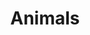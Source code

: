 ---
title: Animals
description: "I really enjoy taking pictures of animals. I think this is one of the hardest categories because you have to find your models first. But if you do it will always look cute."
weight: 1
featured_image: Wild Pig Baby.JPG
sort_by: image.Exif.Date
sort_order: desc
menu: main
resources:
  - src: Alpaca behind tree.JPG
    params:
      tags: [photo, alpaca, wildlife, nature, tree, animal, hidden, outdoor]
      alt: An alpaca peeking out from behind a tree in a natural setting.

  - src: Alpaca Portrait.JPG
    params:
      tags: [photo, alpaca, portrait, closeup, animal, face, wildlife, outdoor]
      alt: Close-up portrait of an alpaca with a natural backdrop.

  - src: BabyLizard.JPG
    params:
      tags: [photo, lizard, reptile, baby, small, wildlife, nature, animal]
      alt: A tiny baby lizard perched delicately in a natural environment.

  - src: BavarianSheep.JPG
    params:
      tags: [photo, sheep, bavarian, animal, grassland, rural, farm, nature]
      alt: A Bavarian sheep grazing in a lush green pasture.

  - src: Bee.JPG
    params:
      tags: [photo, bee, insect, wings, pollinator, nature, wildlife, macro]
      alt: A bee siting on a yellow tulip.

  - src: Bee from the front.JPG
    params:
      tags: [photo, bee, front view, insect, face, pollinator, wildlife, macro]
      alt: Frontal view of a bee showcasing its face and antennae with a clear focus.

  - src: Bee on white flowers.JPG
    params:
      tags: [photo, bee, white flowers, pollination, nature, insect, bloom, spring]
      alt: A bee collecting nectar from white flowers, with a soft-focus background.

  - src: Blackbird an the fence.JPG
    params:
      tags: [photo, blackbird, bird, fence, perched, wildlife, nature, outdoor]
      alt: A blackbird perched confidently on a fence.

  - src: Bumblebee on the flowers.JPG
    params:
      tags: [photo, bumblebee, flowers, pollination, insect, nature, garden, colorful]
      alt: A bumblebee busily pollinating vibrant flowers in a garden.

  - src: Cat.JPG
    params:
      tags: [photo, cat, feline, pet, whiskers, domestic, animal, indoor]
      alt: A domestic cat with attentive eyes and prominent whiskers.

  - src: Caterpillar.JPG
    params:
      tags: [photo, caterpillar, insect, nature, macro, wildlife, vibrant, detail]
      alt: A vibrant green caterpillar with purple and white markings crawling on a gravelly surface.

  - src: CatLookingToTheSide.JPG
    params:
      tags: [photo, cat, pet, sphynx, indoor, curious, feline, domestic]
      alt: A Sphynx cat with a wrinkled skin looking to the side, sitting indoors with a pensive expression.

  - src: Dolphins next to boat.JPG
    params:
      tags: [photo, dolphins, marine life, sunset, ocean, silhouettes, adventure, wildlife]
      alt: Silhouettes of dolphins leaping next to a boat at sunset with a warm sky in the background.

  - src: DuckInTheWater.JPG
    params:
      tags: [photo, duck, water, swimming, reflection, wildlife, serene, nature]
      alt: A white duck swimming in clear waters with the reflection of trees and a mountain backdrop.

  - src: DuckInTheWaterLookingToTheLeft.JPG
    params:
      tags: [photo, duck, water, serene, nature, wildlife, contemplative, reflection]
      alt: A white duck on the water looking to the left, with a clear reflection in the tranquil water.

  - src: Duck swimming.JPG
    params:
      tags: [photo, duck, swimming, waterfowl, pond, calm, reflection, nature]
      alt: A duck swimming in a calm pond.

  - src: Duckys.JPG
    params:
      tags: [photo, ducks, ducklings, water, family, wildlife, cute, nature]
      alt: Ducklings clustered together in the water, next to a parent duck, showcasing their early life stages.

  - src: Grasshopper.JPG
    params:
      tags: [photo, grasshopper, insect, green, macro, wildlife, plant, detail]
      alt: A close-up of a grasshopper gripping a green stem, with a soft-focus green background.

  - src: GreatSpottedWoodpecker.JPG
    params:
      tags: [photo, great spotted woodpecker, bird, tree, nature, wildlife, camouflaged, black and white]
      alt: A Great Spotted Woodpecker clinging to a tree trunk, its black and white feathers blending into the bark.

  - src: GreenDragonflyClosed.JPG
    params:
      tags: [photo, dragonfly, insect, nature, green, wings closed, wildlife, macro]
      alt: A green dragonfly with closed wings perched on a leaf, showcasing its delicate structure against a soft-focus background.

  - src: GreenDragonflyOpen.JPG
    params:
      tags: [photo, dragonfly, insect, nature, green, wings open, wildlife, vibrant]
      alt: A vibrant green dragonfly with open wings resting on green foliage, with a blurred background.

  - src: Green Lizard.JPG
    params:
      tags: [photo, lizard, reptile, green, nature, wildlife, close-up, sunning]
      alt: A green lizard basking on a rock, with its textured skin and bright eyes highlighted by the sunlight.

  - src: Lizard Fight.JPG
    params:
      tags: [photo, lizards, reptiles, fight, nature, wildlife, confrontation, behavior]
      alt: Two lizards in a dynamic confrontation on the ground, displaying natural behavior in the wild.

  - src: LizardNextToHedghog.JPG
    params:
      tags: [photo, lizard, reptile, hedgehog, figurine, nature, wildlife, humor]
      alt: A real green lizard next to a hedgehog figurine on a rock, creating a humorous contrast between real and artificial.

  - src: LizardOnTheStone.JPG
    params:
      tags: [photo, lizard, reptile, stone, nature, wildlife, basking, camouflage]
      alt: A camouflaged lizard lying on a textured stone, blending in with its surroundings in natural habitat.

  - src: Mr Gray Seagull.JPG
    params:
      tags: [photo, seagull, bird, flying, sky, wings, freedom, wildlife]
      alt: A seagull with gray and white plumage soaring in the blue sky, wings spread wide.

  - src: P1002294.JPG
    params:
      tags: [photo, bird, tree, nature, wildlife, perching, branches, blue sky]
      alt: A small bird perched on the bare branches of a tree, with a clear blue sky in the background.

  - src: P1002301.JPG
    params:
      tags: [photo, mandarin duck, bird, water, colorful, wildlife, resting, nature]
      alt: A colorful mandarin duck preening itself on the edge of the water, showcasing its distinctive plumage.

  - src: P1002394.JPG
    params:
      tags: [photo, ducks, swimming, lake, ripples, wildlife, tranquility, nature]
      alt: Three ducks creating ripples as they swim in a line across a river, with the reflection of the sky on the water.

  - src: P1002418.JPG
    params:
      tags: [photo, photography, nature, duck, waterfowl, wildlife, lake, reflection]
      alt: A wild duck floating calmly on the clear waters of a serene lake.

  - src: P1002423.JPG
    params:
      tags: [photo, photography, nature, duck, waterfowl, wildlife, male, colorful]
      alt: A vibrant male mallard duck swimming in the lake with its distinctive green head shining in the sunlight.

  - src: P1002438.JPG
    params:
      tags: [photo, photography, nature, ducks, waterfowl, wildlife, shore, pebbles]
      alt: Three ducks on the pebbled shore of a lake, two of them preening their feathers while standing and one floating near the water's edge.

  - src: P1002443.JPG
    params:
      tags: [photo, photography, nature, duck, mallard, waterfowl, wildlife, standing, shore]
      alt: A close-up of a mallard duck standing on a pebbly shore, with a detailed view of its feathers and vibrant coloration.

  - src: P1002449.JPG
    params:
      tags: [photo, photography, nature, duck, mallard, waterfowl, wildlife, standing, pebbles]
      alt: A mallard duck standing on a pebbled lake shore, looking off to the side with a backdrop of a calm water body.

  - src: P1002464.JPG
    params:
      tags: [photo, photography, birdlife, seagull, pier, marine, grey, sky, waterfront]
      alt: Seagulls perched on wooden posts at a misty waterfront, with a peaceful marine backdrop and grey skies above.

  - src: P1002468.JPG
    params:
      tags: [photo, photography, wildlife, duck, resting, camouflaged, nature]
      alt: A wild duck blending in with the gravel on the ground, perfectly camouflaged in its resting state.

  - src: P1002474.JPG
    params:
      tags: [photo, photography, wildlife, duck, behavior, diving, feeding, lake]
      alt: A humorous shot of a duck diving upside down in a lake, with its feet sticking out of the water as it searches for food.

  - src: P1002496.JPG
    params:
      tags: [photo, photography, wildlife, alpaca, farm animal, curious, nature]
      alt: Two alpacas in a pasture, with one looking directly at the camera exhibiting its fluffy coat and curious nature.

  - src: P1002497.JPG
    params:
      tags: [photo, photography, wildlife, alpaca, standing, curious, gaze, pasture]
      alt: An inquisitive alpaca standing in a sunny pasture, staring at the camera with a soft and woolly coat.

  - src: P1002501.JPG
    params:
      tags: [photo, photography, animal, alpaca, closeup, fur, farm]
      alt: Close-up of an alpaca's face showing detailed fur texture on a farm setting.

  - src: P1002502.JPG
    params:
      tags: [photo, photography, animal, alpaca, fullbody, farm, grass]
      alt: Full body image of a white alpaca standing on a grassy field with shadows of trees.

  - src: P1002569.JPG
    params:
      tags: [photo, photography, animal, swan, water, reflection, nature]
      alt: A serene swan floating on calm waters with a clear reflection.

  - src: P1002573.JPG
    params:
      tags: [photo, photography, animal, duck, shore, pebbles, walk]
      alt: A mallard duck strolling along the pebbled shore of a lake.

  - src: P1002576.JPG
    params:
      tags: [photo, photography, animal, geese, family, chicks, nature]
      alt: A family of geese with fluffy chicks walking through a natural lakeside habitat.

  - src: P1002593.JPG
    params:
      tags: [photo, photography, animal, geese, family, chicks, nature]
      alt: A family of geese with fluffy chicks walking through a natural lakeside habitat.

  - src: P1002650.JPG
    params:
      tags: [photo, photography, animal, cow, insects, farm, countryside]
      alt: A close-up of a cow's face covered with flies in a countryside setting.

  - src: P1002651.JPG
    params:
      tags: [photo, photography, animal, cow, insects, farm, countryside]
      alt: A close-up of a cow's face covered with flies in a countryside setting.

  - src: P1002501.JPG
    params:
      tags: [photo, photography, animal, alpaca, closeup, farm, nature]
      alt: Close-up of an alpaca's face on a sunny day at the farm, with soft white fur and a serene expression.

  - src: P1002502.JPG
    params:
      tags: [photo, photography, animal, alpaca, full body, pasture, outdoors]
      alt: Full body shot of a white alpaca standing in a green pasture, with shadows of trees dappling the ground.

  - src: P1002569.JPG
    params:
      tags: [photo, photography, bird, swan, lake, nature, reflection]
      alt: A graceful swan floating on the calm waters of a lake, with a clear reflection beneath.

  - src: P1002573.JPG
    params:
      tags: [photo, photography, bird, duck, mallard, shore, pebbles]
      alt: A male mallard duck with iridescent green head standing on a pebbly lakeshore.

  - src: P1002576.JPG
    params:
      tags: [photo, photography, birds, geese, family, nature, wildlife]
      alt: A family of geese with fluffy goslings walking through a grassy area near water.

  - src: P1002593.JPG
    params:
      tags: [photo, photography, cattle, cow, field, nature, grazing]
      alt: A brown and white cow grazing in a sunlit field with tall grass and a forest in the background.

  - src: P1002650.JPG
    params:
      tags: [photo, photography, animal, deer, field, nature, wildlife]
      alt: A deer seen at a distance in a large field, with forested hills in the background.

  - src: P1013559.JPG
    params:
      tags: [photo, photography, gosse, river, water, animal, animalphotography]
      alt: A few goose siting on a small sandbank in a river.

  - src: P1013564.JPG
    params:
      tags: [photo, photography, gosse, river, water, animal, animalphotography]
      alt: A few goose siting on a small sandbank in a river.

  - src: P1013568.JPG
    params:
      tags: [photo, photography, gosse, river, water, animal, animalphotography]
      alt: A few goose siting on a small sandbank in a river.

  - src: P1013578.JPG
    params:
      tags: [photo, photography, gosse, river, water, animal, animalphotography]
      alt: A few goose siting on a small sandbank in a river.

  - src: Snail.JPG
    params:
      tags: [photo, photography, animal, snail, mollusk, slow, detailed]
      alt: A close-up of a snail slowly navigating a rough stone surface.

  - src: Special Chick.JPG
    params:
      tags: [photo, photography, animal, chicken, colorful, farm, detail]
      alt: A vibrant and colorful chicken captured in fine detail.

  - src: SuperCat.JPG
    params:
      tags: [photo, photography, animal, cat, sphynx, pet, majestic]
      alt: A majestic Sphynx cat with piercing blue eyes and a regal posture.

  - src: TeenageSheep.JPG
    params:
      tags: [photo, photography, sheep, animals, pasture, nature, rural, grazing]
      alt: Two sheep, one young and one mature, grazing on a green pasture.

  - src: White Seagull looking to the side.JPG
    params:
      tags: [photo, photography, seagull, bird, wildlife, animal, observing]
      alt: A white seagull with a sharp profile looking to the side against a clear sky.

  - src: Wild Pig Baby.JPG
    params:
      tags: [photo, photography, wild pig, piglet, nature, wildlife, forest floor]
      alt: A young wild pig with light brown fur foraging on the forest floor.

  - src: Wild Pig Baby searching for food.JPG
    params:
      tags: [photo, photography, piglet, foraging, nature, wildlife, feeding]
      alt: A wild piglet sniffing the ground in search of food.

  - src: Wild Pig Baby walking.JPG
    params:
      tags: [photo, photography, piglet, wildlife, nature, walking, exploration]
      alt: A small wild piglet walking carefully on a rocky forest path.

  - src: Wild Pig from the side.JPG
    params:
      tags: [photo, photography, wild pig, side view, wildlife, nature, forest]
      alt: A side view of a wild pig standing on a forest stump, surrounded by trees.

  - src: WuffWuff.JPG
    params:
      tags: [photo, photography, dog, pet, resting, animal, cozy, domestic]
      alt: A dog lying down on a striped cushion, taking a restful nap.

  - src: DuckOnTheBeach.JPG
    params:
      tags: [photo, photography, duck, lake, water, nature, naturephotography, animal]
      alt: A duck standing at the side of a lake.

  - src: P1002715.JPG
    params:
      tags: [photo, photography, woodpecker, green, outside, nature, naturephotography, tree]
      alt: A woodpecker in the tree.

  - src: P1013510.JPG
    params:
      tags: [photo, photography, sheep, nature, naturephotography, animal, animalphotography]
      alt: A sheep touching grass.

  - src: P1013594.JPG
    params:
      tags: [photo, photography, cow, alps, mountain, forest, trees]
      alt: A brown cow in the Bavarian alps.

  - src: P1013599.JPG
    params:
      tags: [photo, photography, cow, alps, mountain, forest, trees]
      alt: A brown cow in the Bavarian alps.

  - src: P1013612.JPG
    params:
      tags: [photo, photography, cow, alps, mountain, forest, trees]
      alt: A brown cow in the Bavarian alps.

  - src: P1013597.JPG
    params:
      tags: [photo, photography, cow, alps, mountain, forest, trees]
      alt: Two brown / white cows in the Bavarian alps.

  - src: P1013617.JPG
    params:
      tags: [photo, photography, alps, mountain, forest, trees, chamois]
      alt: A chamois in the Bavarian alps.

  - src: P1013732.JPG
    params:
      tags: [photo, photography, trees, bird, birdphotography, cute]
      alt: A small brown bird on a tree.

  - src: Perfectly aligned seagull.JPG
    params:
      tags: [photo, photography, seagull, bird, birdphotography, animal, animalphotography]
      alt: A perfectly aligned flying seagull.

  - src: Posing Seagull.JPG
    params:
      tags: [photo, photography, seagull, bird, birdphotography, animal, animalphotography]
      alt: A seagull siting on a little roof.

  - src: Seagull watching sunset.JPG
    params:
      tags: [photo, photography, seagull, bird, birdphotography, animal, animalphotography]
      alt: A seagull siting on a little roof.

  - src: Seagull eating trash.JPG
    params:
      tags: [photo, photography, seagull, bird, birdphotography, animal, animalphotography]
      alt: A seagull eating trash.

  - src: Seagull flying over the sea.JPG
    params:
      tags: [photo, photography, seagull, bird, birdphotography, animal, animalphotography]
      alt: A seagull flying threw the image and over the sea.

  - src: Seagull mirroring.JPG
    params:
      tags: [photo, photography, seagull, bird, birdphotography, animal, animalphotography]
      alt: A seagull flying over the sea.

  - src: SheepStaringAtTheCamera.JPG
    params:
      tags: [photo, photography, sheep, nature, animal, animalphotography]
      alt: A little sheep looking into the camera.

  - src: WhiteDucky.JPG
    params:
      tags: [photo, photography, duck, lake, mountains, trees]
      alt: A small duck siting at the side of a lake.

  - src: P1001866.jpg
    params:
      tags: [photo, photography, animal, animalphotography, goat, forest, mountains, alps]
      alt: A goat standing / posing on a bit of gras in the mountains.

  - src: P1001868.jpg
    params:
      tags: [photo, photography, animal, animalphotography, goat,  mountains, alps, closeup]      
      alt: Closeup of a goat looking to the right. The top of a small cottage is in the background.
---